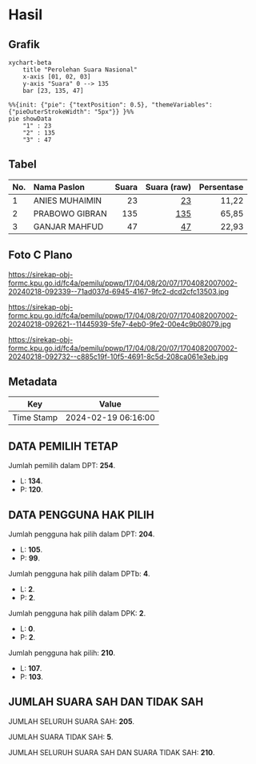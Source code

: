# Hasil

## Grafik

```mermaid
xychart-beta
    title "Perolehan Suara Nasional"
    x-axis [01, 02, 03]
    y-axis "Suara" 0 --> 135
    bar [23, 135, 47]
```

```mermaid
%%{init: {"pie": {"textPosition": 0.5}, "themeVariables": {"pieOuterStrokeWidth": "5px"}} }%%
pie showData
    "1" : 23
    "2" : 135
    "3" : 47
```

## Tabel

| No. | Nama Paslon    | Suara | Suara (raw) | Persentase |
|:--- |:-------------- | -----:| -----------:| ----------:|
| 1   | ANIES MUHAIMIN | 23    | [23][p-1]   | 11,22      |
| 2   | PRABOWO GIBRAN | 135   | [135][p-2]  | 65,85      |
| 3   | GANJAR MAHFUD  | 47    | [47][p-3]   | 22,93      |


[p-1]: https://github.com/gigit-pemilu/pemilu-2024/blob/main/pilpres/hitung-suara/sub/17-bengkulu/sub/04-kaur/sub/08-semidang-gumay/sub/2007-cahaya-batin/sub/002-tps/sub/paslon-1.txt
[p-2]: https://github.com/gigit-pemilu/pemilu-2024/blob/main/pilpres/hitung-suara/sub/17-bengkulu/sub/04-kaur/sub/08-semidang-gumay/sub/2007-cahaya-batin/sub/002-tps/sub/paslon-2.txt
[p-3]: https://github.com/gigit-pemilu/pemilu-2024/blob/main/pilpres/hitung-suara/sub/17-bengkulu/sub/04-kaur/sub/08-semidang-gumay/sub/2007-cahaya-batin/sub/002-tps/sub/paslon-3.txt

## Foto C Plano

https://sirekap-obj-formc.kpu.go.id/fc4a/pemilu/ppwp/17/04/08/20/07/1704082007002-20240218-092339--71ad037d-6945-4167-9fc2-dcd2cfc13503.jpg

https://sirekap-obj-formc.kpu.go.id/fc4a/pemilu/ppwp/17/04/08/20/07/1704082007002-20240218-092621--11445939-5fe7-4eb0-9fe2-00e4c9b08079.jpg

https://sirekap-obj-formc.kpu.go.id/fc4a/pemilu/ppwp/17/04/08/20/07/1704082007002-20240218-092732--c885c19f-10f5-4691-8c5d-208ca061e3eb.jpg


## Metadata

| Key        | Value               |
| ---------- | ------------------- |
| Time Stamp | 2024-02-19 06:16:00 |


## DATA PEMILIH TETAP

Jumlah pemilih dalam DPT: **254**.
 * L: **134**.
 * P: **120**.

## DATA PENGGUNA HAK PILIH

Jumlah pengguna hak pilih dalam DPT: **204**.
 * L: **105**.
 * P: **99**.

Jumlah pengguna hak pilih dalam DPTb: **4**.
 * L: **2**.
 * P: **2**.

Jumlah pengguna hak pilih dalam DPK: **2**.
 * L: **0**.
 * P: **2**.

Jumlah pengguna hak pilih: **210**.
 * L: **107**.
 * P: **103**.

## JUMLAH SUARA SAH DAN TIDAK SAH

JUMLAH SELURUH SUARA SAH: **205**.

JUMLAH SUARA TIDAK SAH: **5**.

JUMLAH SELURUH SUARA SAH DAN SUARA TIDAK SAH: **210**.


